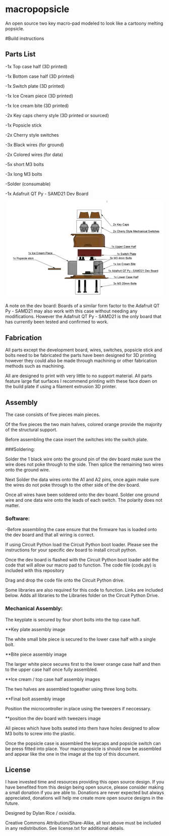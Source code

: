 # macropopsicle
An open source two key macro-pad modeled to look like a cartoony melting popsicle. 

#Build instructions

## Parts List

  -1x Top case half (3D printed)
  
  -1x Bottom case half (3D printed)
  
  -1x Switch plate (3D printed)
  
  -1x Ice Cream piece (3D printed)
  
  -1x Ice cream bite (3D printed)
  
  -2x Key caps cherry style (3D printed or sourced)
  
  -1x Popsicle stick 
  
  -2x Cherry style switches 
  
  -3x Black wires (for ground)
  
  -2x Colored wires (for data)
  
  -5x short M3 bolts 
  
  -3x long M3 bolts
  
  -Solder (consumable)
  
  -1x Adafruit QT Py - SAMD21 Dev Board 
  
  ![alt text](https://github.com/oxisidia/macropopsicle/blob/main/Images/exploded_assembly.PNG)
  
   A note on the dev board: Boards of a similar form factor to the Adafruit QT Py - SAMD21 may also work with this case without needing any modifications.
   However the Adafruit QT Py - SAMD21 is the only board that has currently been tested and confirmed to work.

## Fabrication

All parts except the development board, wires, switches, popsicle stick and bolts need to be fabricated the parts have been designed for 3D printing however they could also be made through machining or other fabrication methods such as machining. 

All are designed to print with very little to no support material. All parts feature large flat surfaces I recommend printing with these face down on the build plate if using a filament extrusion 3D printer.

## Assembly

The case consists of five pieces main pieces. 

Of the five pieces the two main halves, colored orange provide the majority of the structural support.

Before assembling the case insert the switches into the switch plate. 

###Soldering: 

Solder the 1 black wire onto the ground pin of the dev board make sure the wire does not poke through to the side. Then splice the remaining two wires onto the ground wire.

Next Solder the data wires onto the A1 and A2 pins, once again make sure the wires do not poke through to the other side of the dev board. 

Once all wires have been soldered onto the dev board. Solder one ground wire and one data wire onto the leads of each switch. The polarity does not matter. 

### Software:

-Before assembling the case ensure that the firmware has is loaded onto the dev board and that all wiring is correct. 

If using Circuit Python load the Circuit Python boot loader. Please see the instructions for your specific dev board to install circuit python. 

Once the dev board is flashed with the Circuit Python boot loader add the code that will allow our macro pad to function. The code file (code.py) is included with this repository 

Drag and drop the code file onto the Circuit Python drive. 

Some libraries are also required for this code to function. Links are included below. Adds all libraries to the Libraries folder on the Circuit Python Drive. 

### Mechanical Assembly:

The keyplate is secured by four short bolts into the top case half. 

**Key plate assembly image

The white small bite piece is secured to the lower case half with a single bolt.

**Bite piece assembly image

The larger white piece secures first to the lower orange case half and then to the upper case half once fully assembled.

**Ice cream / top case half assembly images

The two halves are assembled togeather using three long bolts. 

**Final bolt assembly image

Position the microcontroller in place using the tweezers if neccessary. 

**position the dev board with tweezers image

All pieces which have bolts seated into them have holes designed to allow M3 bolts to screw into the plastic.

Once the popsicle case is assembled the keycaps and popsicle switch can be press fitted into place. Your macropopsicle is should now be assembled and appear like the one in the image at the top of this document.

## License
I have invested time and resources providing this open source design. If you have benefited from this design being open source, please consider making a small donation if you are able to. Donations are never expected but always appreciated, donations will help me create more open source designs in the future.

Designed by Dylan Rice / oxisidia. 

Creative Commons Attribution/Share-Alike, all text above must be included in any redistribution. See license.txt for additional details.
